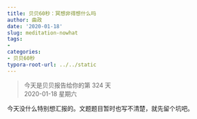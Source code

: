```yaml
---
title: 贝贝60秒：冥想非得想什么吗
author: 曲政
date: '2020-01-18'
slug: meditation-nowhat
tags:
- 
categories:
- 贝贝60秒
typora-root-url: ../../static
---
```

> 今天是贝贝报告给你的第 324 天   
> 2020-01-18 星期六 

今天没什么特别想汇报的。文题题目暂时也写不清楚，就先留个坑吧。